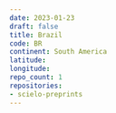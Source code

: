 ```yaml
---
date: 2023-01-23
draft: false
title: Brazil
code: BR
continent: South America
latitude:
longitude:
repo_count: 1
repositories:
- scielo-preprints
---
```



